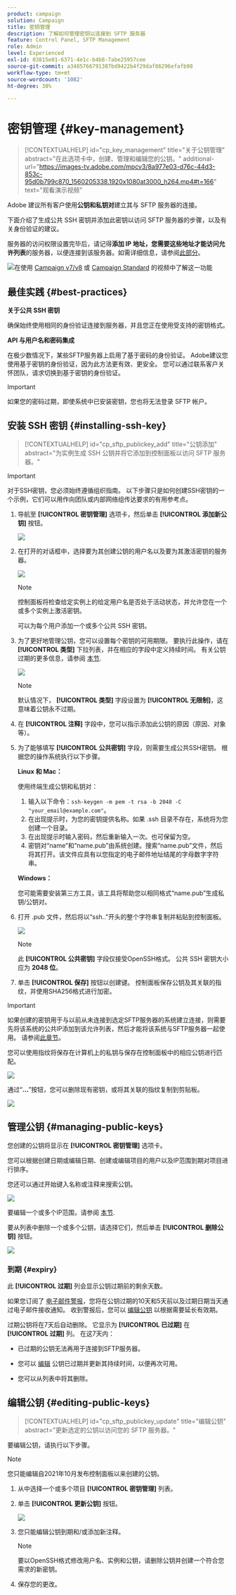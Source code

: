 ```yaml
---
product: campaign
solution: Campaign
title: 密钥管理
description: 了解如何管理密钥以连接到 SFTP 服务器
feature: Control Panel, SFTP Management
role: Admin
level: Experienced
exl-id: 03815e01-6371-4e1c-b4b8-7abe25957cee
source-git-commit: a3485766791387bd9422b4f29daf86296efafb98
workflow-type: tm+mt
source-wordcount: '1082'
ht-degree: 38%

---
```


# 密钥管理 {#key-management}

>[!CONTEXTUALHELP]
>id="cp_key_management"
>title="关于公钥管理"
>abstract="在此选项卡中，创建、管理和编辑您的公钥。"
>additional-url="https://images-tv.adobe.com/mpcv3/8a977e03-d76c-44d3-853c-95d0b799c870_1560205338.1920x1080at3000_h264.mp4#t=166" text="观看演示视频"

Adobe 建议所有客户使用&#x200B;**公钥和私钥对**&#x200B;建立其与 SFTP 服务器的连接。

下面介绍了生成公共 SSH 密钥并添加此密钥以访问 SFTP 服务器的步骤，以及有关身份验证的建议。

服务器的访问权限设置完毕后，请记得&#x200B;**添加 IP 地址，您需要这些地址才能访问允许列表**&#x200B;的服务器，以便连接到该服务器。如需详细信息，请参阅[此部分](../../instances-settings/using/ip-allow-listing-instance-access.md)。

![](assets/do-not-localize/how-to-video.png)在使用 [Campaign v7/v8](https://experienceleague.adobe.com/docs/campaign-classic-learn/control-panel/sftp-management/generate-ssh-key.html#sftp-management) 或 [Campaign Standard](https://experienceleague.adobe.com/docs/campaign-standard-learn/control-panel/sftp-management/generate-ssh-key.html#sftp-management) 的视频中了解这一功能

## 最佳实践 {#best-practices}

**关于公共 SSH 密钥**

确保始终使用相同的身份验证连接到服务器，并且您正在使用受支持的密钥格式。

**API 与用户名和密码集成**

在极少数情况下，某些SFTP服务器上启用了基于密码的身份验证。 Adobe建议您使用基于密钥的身份验证，因为此方法更有效、更安全。 您可以通过联系客户关怀团队，请求切换到基于密钥的身份验证。

>[!IMPORTANT]
>
>如果您的密码过期，即使系统中已安装密钥，您也将无法登录 SFTP 帐户。

## 安装 SSH 密钥 {#installing-ssh-key}

>[!CONTEXTUALHELP]
>id="cp_sftp_publickey_add"
>title="公钥添加"
>abstract="为实例生成 SSH 公钥并将它添加到控制面板以访问 SFTP 服务器。"

>[!IMPORTANT]
>
>对于SSH密钥，您必须始终遵循组织指南。 以下步骤只是如何创建SSH密钥的一个示例，它们可以用作向团队或内部网络组传达要求的有用参考点。

1. 导航至 **[!UICONTROL 密钥管理]** 选项卡，然后单击 **[!UICONTROL 添加新公钥]** 按钮。

   ![](assets/key0.png)

1. 在打开的对话框中，选择要为其创建公钥的用户名以及要为其激活密钥的服务器。

   ![](assets/key1.png)

   >[!NOTE]
   >
   >控制面板将检查给定实例上的给定用户名是否处于活动状态，并允许您在一个或多个实例上激活密钥。
   >
   >可以为每个用户添加一个或多个公共 SSH 密钥。

1. 为了更好地管理公钥，您可以设置每个密钥的可用期限。 要执行此操作，请在 **[!UICONTROL 类型]** 下拉列表，并在相应的字段中定义持续时间。 有关公钥过期的更多信息，请参阅 [本节](#expiry).

   ![](assets/key_expiry.png)

   >[!NOTE]
   >
   >默认情况下， **[!UICONTROL 类型]** 字段设置为 **[!UICONTROL 无限制]**，这意味着公钥永不过期。

1. 在 **[!UICONTROL 注释]** 字段中，您可以指示添加此公钥的原因（原因、对象等）。

1. 为了能够填写 **[!UICONTROL 公共密钥]** 字段，则需要生成公共SSH密钥。 根据您的操作系统执行以下步骤。

   **Linux 和 Mac：**

   使用终端生成公钥和私钥对：
   1. 输入以下命令：`ssh-keygen -m pem -t rsa -b 2048 -C "your_email@example.com"`。
   1. 在出现提示时，为您的密钥提供名称。如果 .ssh 目录不存在，系统将为您创建一个目录。
   1. 在出现提示时输入密码，然后重新输入一次。也可保留为空。
   1. 密钥对“name”和“name.pub”由系统创建。搜索“name.pub”文件，然后将其打开。该文件应具有以您指定的电子邮件地址结尾的字母数字字符串。

   **Windows：**

   您可能需要安装第三方工具，该工具将帮助您以相同格式“name.pub”生成私钥/公钥对。

1. 打开 .pub 文件，然后将以“ssh..”开头的整个字符串复制并粘贴到控制面板。

   ![](assets/publickey.png)

   >[!NOTE]
   >
   >此 **[!UICONTROL 公共密钥]** 字段仅接受OpenSSH格式。 公共 SSH 密钥大小应为 **2048 位**。

1. 单击 **[!UICONTROL 保存]** 按钮以创建键。 控制面板保存公钥及其关联的指纹，并使用SHA256格式进行加密。

>[!IMPORTANT]
>
>如果创建的密钥用于与以前从未连接到选定SFTP服务器的系统建立连接，则需要先将该系统的公共IP添加到该允许列表，然后才能将该系统与SFTP服务器一起使用。 请参阅[此章节](ip-range-allow-listing.md)。

您可以使用指纹将保存在计算机上的私钥与保存在控制面板中的相应公钥进行匹配。

![](assets/fingerprint_compare.png)

通过“**...**”按钮，您可以删除现有密钥，或将其关联的指纹复制到剪贴板。

![](assets/key_options.png)

## 管理公钥 {#managing-public-keys}

您创建的公钥将显示在 **[!UICONTROL 密钥管理]** 选项卡。

您可以根据创建日期或编辑日期、创建或编辑项目的用户以及IP范围到期对项目进行排序。

您还可以通过开始键入名称或注释来搜索公钥。

![](assets/control_panel_key_management_sort.png)

要编辑一个或多个IP范围，请参阅 [本节](#editing-public-keys).

要从列表中删除一个或多个公钥，请选择它们，然后单击 **[!UICONTROL 删除公钥]** 按钮。

![](assets/control_panel_delete_key.png)

### 到期 {#expiry}

此 **[!UICONTROL 过期]** 列会显示公钥过期前的剩余天数。

如果您订阅了 [电子邮件警报](../../performance-monitoring/using/email-alerting.md)，您将在公钥过期的10天和5天前以及过期日期当天通过电子邮件接收通知。 收到警报后，您可以 [编辑公钥](#editing-public-keys) 以根据需要延长有效期。

过期公钥将在7天后自动删除。 它显示为 **[!UICONTROL 已过期]** 在 **[!UICONTROL 过期]** 列。 在这7天内：

* 已过期的公钥无法再用于连接到SFTP服务器。

* 您可以 [编辑](#editing-public-keys) 公钥已过期并更新其持续时间，以便再次可用。

* 您可以从列表中将其删除。

## 编辑公钥 {#editing-public-keys}

>[!CONTEXTUALHELP]
>id="cp_sftp_publickey_update"
>title="编辑公钥"
>abstract="更新选定的公钥以访问您的 SFTP 服务器。"

要编辑公钥，请执行以下步骤。

>[!NOTE]
>
>您只能编辑自2021年10月发布控制面板以来创建的公钥。

1. 从中选择一个或多个项目 **[!UICONTROL 密钥管理]** 列表。
1. 单击 **[!UICONTROL 更新公钥]** 按钮。

   ![](assets/control_panel_edit_key.png)

1. 您只能编辑公钥到期和/或添加新注释。

   >[!NOTE]
   >
   >要以OpenSSH格式修改用户名、实例和公钥，请删除公钥并创建一个符合您需求的新密钥。

1. 保存您的更改。
